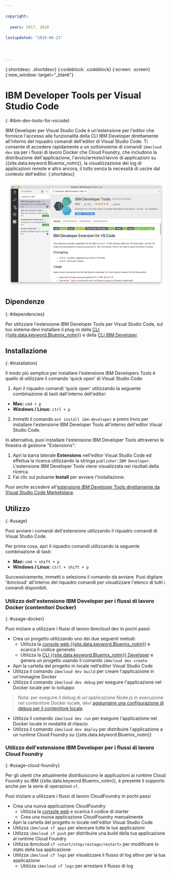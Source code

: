 ```yaml
---

copyright:

  years: 2017, 2018

lastupdated: "2018-06-21"



---
```


{:shortdesc: .shortdesc}
{:codeblock: .codeblock}
{:screen: .screen}
{:new_window: target="_blank"}

# IBM Developer Tools per Visual Studio Code
{: #ibm-dev-tools-for-vscode}

IBM Developer per Visual Studio Code è un'estensione per l'editor che fornisce l'accesso alle funzionalità della CLI IBM Developer direttamente all'interno del riquadro comandi dell'editor di Visual Studio Code. Ti consente di accedere rapidamente a un sottoinsieme di comandi `ibmcloud dev` sia per i flussi di lavoro Docker che Cloud Foundry, che includono la distribuzione dell'applicazione, l'avvio/arresto/riavvio di applicazioni su {{site.data.keyword.Bluemix_notm}}, la visualizzazione dei log di applicazioni remote e altro ancora, il tutto senza la necessità di uscire dal contesto dell'editor.
{:shortdesc}

![Acquisizione della schermata di download dell'estensione IBM Developer Tools.](vscode.png "Schermata di download dell'estensione in Visual Studio Code")

## Dipendenze
{: #dependencies}

Per utilizzare l'estensione IBM Developer Tools per Visual Studio Code, sul tuo sistema devi installare il plug-in della [CLI {{site.data.keyword.Bluemix_notm}}](https://plugins.ng.bluemix.net/ui/home.html) e della [CLI IBM Developer](index.html).

## Installazione
{: #installation}

Il modo più semplice per installare l'estensione IBM Developers Tools è quello di utilizzare il comando 'quick open' di Visual Studio Code:

1. Apri il riquadro comandi 'quick open' utilizzando la seguente combinazione di tasti dall'interno dell'editor:

  * **Mac:** `cmd + p`
  * **Windows / Linux:** `ctrl + p`

2. Immetti il comando `ext install ibm-developer` e premi Invio per installare l'estensione IBM Developer Tools all'interno dell'editor Visual Studio Code.

In alternativa, puoi installare l'estensione IBM Developer Tools attraverso la finestra di gestione "Extensions":

1. Apri la barra laterale **Extensions** nell'editor Visual Studio Code ed effettua la ricerca utilizzando la stringa `publisher:IBM Developer`. L'estensione IBM Developer Tools viene visualizzata nei risultati della ricerca.  
2. Fai clic sul pulsante **Install** per avviare l'installazione.

Puoi anche accedere all'[estensione IBM Developer Tools direttamente da Visual Studio Code Marketplace](https://marketplace.visualstudio.com/items?itemName=IBM.ibm-developer).

## Utilizzo
{: #usage}

Puoi avviare i comandi dell'estensione utilizzando il riquadro comandi di Visual Studio Code.

Per prima cosa, apri il riquadro comandi utilizzando la seguente combinazione di tasti:

* **Mac:** `cmd + shift + p`
* **Windows / Linux:** `ctrl + shift + p`

Successivamente, immetti o seleziona il comando da avviare. Puoi digitare 'ibmcloud' all'interno del riquadro comandi per visualizzare l'elenco di tutti i comandi disponibili.

### Utilizzo dell'estensione IBM Developer per i flussi di lavoro Docker (contenitori Docker)
{: #usage-docker}

Puoi iniziare a utilizzare i flussi di lavoro ibmcloud dev in pochi passi:
* Crea un progetto utilizzando uno dei due seguenti metodi:
  * Utilizza la [console web {{site.data.keyword.Bluemix_notm}}](https://console.ng.bluemix.net/developer/getting-started/) e scarica il codice generato
  * Utilizza la [CLI {{site.data.keyword.Bluemix_notm}} Developer](index.html) e genera un progetto usando il comando `ibmcloud dev create`
* Apri la cartella del progetto in locale nell'editor Visual Studio Code
* Utilizza il comando `ibmcloud dev build` per creare l'applicazione in un'immagine Docker
* Utilizza il comando `ibmcloud dev debug` per eseguire l'applicazione nel Docker locale per lo sviluppo
> Nota: per eseguire il debug di un'applicazione Node.js in esecuzione nel contenitore Docker locale, devi [aggiungere una configurazione di debug per il contenitore locale](https://github.com/IBM-Bluemix/ibm-developer-extension-vscode#debugging-nodejs-apps-within-the-local-docker-container).
* Utilizza il comando `ibmcloud dev run` per eseguire l'applicazione nel Docker locale in modalità di rilascio
* Utilizza il comando `ibmcloud dev deploy` per distribuire l'applicazione a un runtime Cloud Foundry su {{site.data.keyword.Bluemix_notm}}

### Utilizzo dell'estensione IBM Developer per i flussi di lavoro Cloud Foundry
{: #usage-cloud-foundry}

Per gli utenti che attualmente distribuiscono le applicazioni ai runtime Cloud Foundry su IBM {{site.data.keyword.Bluemix_notm}}, è presente il supporto anche per la serie di operazioni `cf`.

Puoi iniziare a utilizzare i flussi di lavoro CloudFoundry in pochi passi
* Crea una nuova applicazione CloudFoundry
  * Utilizza la [console web](https://console.ng.bluemix.net/dashboard/cf-apps) e scarica il codice di starter
  * Crea una nuova applicazione CloudFoundry manualmente
* Apri la cartella del progetto in locale nell'editor Visual Studio Code
* Utilizza `ibmcloud cf apps` per elencare tutte le tue applicazioni
* Utilizza `ibmcloud cf push` per distribuire una build della tua applicazione al runtime Cloud Foundry
* Utilizza ibmcloud `cf <start/stop/restage/restart>` per modificare lo stato della tua applicazione
* Utilizza `ibmcloud cf logs` per visualizzare il flusso di log attivo per la tua applicazione
  * Utilizza `ibmcloud cf logs` per arrestare il flusso di log
